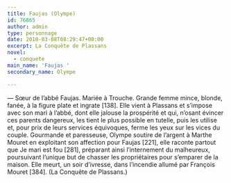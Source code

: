 ```yaml
---
title: Faujas (Olympe)
id: 76865
author: admin
type: personnage
date: 2010-03-08T08:29:47+00:00
excerpt: La Conquête de Plassans
novel:
  - conquete
main_name: 'Faujas '
secondary_name: Olympe

---
```

— Sœur de l&rsquo;abbé Faujas. Mariée à Trouche. Grande femme mince, blonde, fanée, à la figure plate et ingrate [138]. Elle vient à Plassans et s&rsquo;impose avec son mari à l&rsquo;abbé, dont elle jalouse la prospérité et qui, n&rsquo;osant évincer ces parents dangereux, les tient le plus possible en tutelle, puis les utilise et, pour prix de leurs services équivoques, ferme les yeux sur les vices du couple. Gourmande et paresseuse, Olympe soutire de l&rsquo;argent à Marthe Mouret en exploitant son affection pour Faujas [221], elle raconte partout que Je mari est fou [281], préparant ainsi l&rsquo;internement du malheureux, poursuivant l&rsquo;unique but de chasser les propriétaires pour s&rsquo;emparer de la maison. Elle meurt, un soir d&rsquo;ivresse, dans l&rsquo;incendie allumé par François Mouret [384]. (La Conquête de Plassans.)